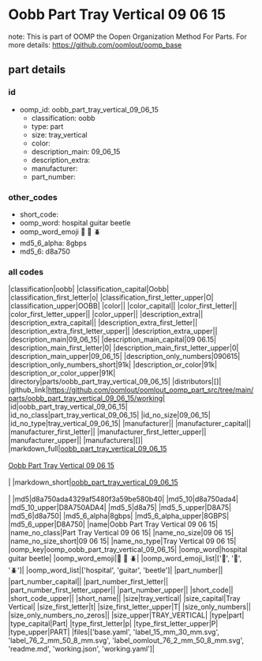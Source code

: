 # Oobb Part Tray Vertical 09 06 15  

note: This is part of OOMP the Oopen Organization Method For Parts. For more details: https://github.com/oomlout/oomp_base

##  part details





### id
* oomp_id: oobb_part_tray_vertical_09_06_15
  * classification: oobb
  * type: part
  * size: tray_vertical
  * color: 
  * description_main: 09_06_15
  * description_extra: 
  * manufacturer: 
  * part_number: 

### other_codes
* short_code: 
* oomp_word: hospital guitar beetle
* oomp_word_emoji :hospital: :guitar: :beetle:
* md5_6_alpha: 8gbps
* md5_6: d8a750

### all codes 
|classification|oobb|
|classification_capital|Oobb|
|classification_first_letter|o|
|classification_first_letter_upper|O|
|classification_upper|OOBB|
|color||
|color_capital||
|color_first_letter||
|color_first_letter_upper||
|color_upper||
|description_extra||
|description_extra_capital||
|description_extra_first_letter||
|description_extra_first_letter_upper||
|description_extra_upper||
|description_main|09_06_15|
|description_main_capital|09 06.15|
|description_main_first_letter|0|
|description_main_first_letter_upper|0|
|description_main_upper|09_06_15|
|description_only_numbers|090615|
|description_only_numbers_short|91k|
|description_or_color|91k|
|description_or_color_upper|91K|
|directory|parts/oobb_part_tray_vertical_09_06_15|
|distributors|[]|
|github_link|https://github.com/oomlout/oomlout_oomp_part_src/tree/main/parts/oobb_part_tray_vertical_09_06_15/working|
|id|oobb_part_tray_vertical_09_06_15|
|id_no_class|part_tray_vertical_09_06_15|
|id_no_size|09_06_15|
|id_no_type|tray_vertical_09_06_15|
|manufacturer||
|manufacturer_capital||
|manufacturer_first_letter||
|manufacturer_first_letter_upper||
|manufacturer_upper||
|manufacturers|[]|
|markdown_full|[oobb_part_tray_vertical_09_06_15](https://github.com/oomlout/oomlout_oomp_part_src/tree/main/parts/oobb_part_tray_vertical_09_06_15/working)<br>[](https://github.com/oomlout/oomlout_oomp_part_src/tree/main/parts/oobb_part_tray_vertical_09_06_15/working)<br>[Oobb Part Tray Vertical 09 06 15](https://github.com/oomlout/oomlout_oomp_part_src/tree/main/parts/oobb_part_tray_vertical_09_06_15/working)<br><br>|
|markdown_short|[oobb_part_tray_vertical_09_06_15](https://github.com/oomlout/oomlout_oomp_part_src/tree/main/parts/oobb_part_tray_vertical_09_06_15/working)<br><br>|
|md5|d8a750ada4329af5480f3a59be580b40|
|md5_10|d8a750ada4|
|md5_10_upper|D8A750ADA4|
|md5_5|d8a75|
|md5_5_upper|D8A75|
|md5_6|d8a750|
|md5_6_alpha|8gbps|
|md5_6_alpha_upper|8GBPS|
|md5_6_upper|D8A750|
|name|Oobb Part Tray Vertical 09 06 15|
|name_no_class|Part Tray Vertical 09 06 15|
|name_no_size|09 06 15|
|name_no_size_short|09 06 15|
|name_no_type|Tray Vertical 09 06 15|
|oomp_key|oomp_oobb_part_tray_vertical_09_06_15|
|oomp_word|hospital guitar beetle|
|oomp_word_emoji|:hospital: :guitar: :beetle:|
|oomp_word_emoji_list|[':hospital:', ':guitar:', ':beetle:']|
|oomp_word_list|['hospital', 'guitar', 'beetle']|
|part_number||
|part_number_capital||
|part_number_first_letter||
|part_number_first_letter_upper||
|part_number_upper||
|short_code||
|short_code_upper||
|short_name||
|size|tray_vertical|
|size_capital|Tray Vertical|
|size_first_letter|t|
|size_first_letter_upper|T|
|size_only_numbers||
|size_only_numbers_no_zeros||
|size_upper|TRAY_VERTICAL|
|type|part|
|type_capital|Part|
|type_first_letter|p|
|type_first_letter_upper|P|
|type_upper|PART|
|files|['base.yaml', 'label_15_mm_30_mm.svg', 'label_76_2_mm_50_8_mm.svg', 'label_oomlout_76_2_mm_50_8_mm.svg', 'readme.md', 'working.json', 'working.yaml']|
